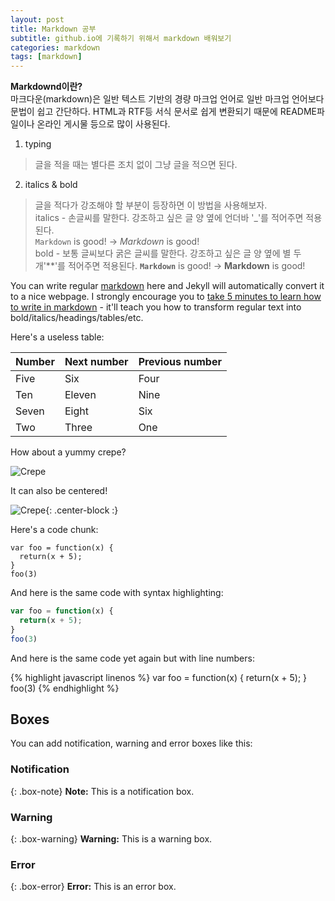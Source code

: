 ```yaml
---
layout: post
title: Markdown 공부
subtitle: github.io에 기록하기 위해서 markdown 배워보기
categories: markdown
tags: [markdown]
---
```


**Markdownd이란?**  
마크다운(markdown)은 일반 텍스트 기반의 경량 마크업 언어로 일반 마크업 언어보다 문법이 쉽고 간단하다.  HTML과 RTF등 서식 문서로 쉽게 변환되기 때문에 README파일이나 온라인 게시물 등으로 많이 사용된다.

1. typing  
>글을 적을 때는 별다른 조치 없이 그냥 글을 적으면 된다.
2. italics & bold  
>글을 적다가 강조해야 할 부분이 등장하면 이 방법을 사용해보자.  
italics - 손글씨를 말한다. 강조하고 싶은 글 양 옆에 언더바 '_'를 적어주면 적용된다.  
<code>Markdown</code> is good! -> _Markdown_ is good!  
bold - 보통 글씨보다 굵은 글씨를 말한다. 강조하고 싶은 글 양 옆에 별 두개'**'를 적어주면 적용된다.
<code>**Markdown**</code> is good! -> **Markdown** is good!

You can write regular [markdown](http://markdowntutorial.com/) here and Jekyll will automatically convert it to a nice webpage.  I strongly encourage you to [take 5 minutes to learn how to write in markdown](http://markdowntutorial.com/) - it'll teach you how to transform regular text into bold/italics/headings/tables/etc.

Here's a useless table:

| Number | Next number | Previous number |
| :------ |:--- | :--- |
| Five | Six | Four |
| Ten | Eleven | Nine |
| Seven | Eight | Six |
| Two | Three | One |


How about a yummy crepe?

![Crepe](https://s3-media3.fl.yelpcdn.com/bphoto/cQ1Yoa75m2yUFFbY2xwuqw/348s.jpg)

It can also be centered!

![Crepe](https://s3-media3.fl.yelpcdn.com/bphoto/cQ1Yoa75m2yUFFbY2xwuqw/348s.jpg){: .center-block :}

Here's a code chunk:

~~~
var foo = function(x) {
  return(x + 5);
}
foo(3)
~~~

And here is the same code with syntax highlighting:

```javascript
var foo = function(x) {
  return(x + 5);
}
foo(3)
```

And here is the same code yet again but with line numbers:

{% highlight javascript linenos %}
var foo = function(x) {
  return(x + 5);
}
foo(3)
{% endhighlight %}

## Boxes
You can add notification, warning and error boxes like this:

### Notification

{: .box-note}
**Note:** This is a notification box.

### Warning

{: .box-warning}
**Warning:** This is a warning box.

### Error

{: .box-error}
**Error:** This is an error box.
